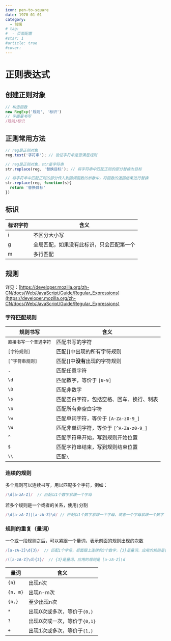 ```yaml
---
icon: pen-to-square
date: 1970-01-01
category:
  - 前端
# tag:
#  - 页面配置
#star: 1
#article: true
#cover: 
---
```

 
# 正则表达式

<!-- more -->

## 创建正则对象


```javascript
// 构造函数
new RegExp('规则', '标识')
// 字面量书写
/规则/标识
```



## 正则常用方法


```javascript
// reg是正则对象
reg.test('字符串'); // 验证字符串是否满足规则
```



```javascript
// reg是正则对象，str是字符串
str.replace(reg, '替换目标'); // 将字符串中匹配正则的部分替换为目标

// 将字符串中匹配正则的部分传入到回调函数的参数中，将函数的返回结果进行替换
str.replace(reg, function(s){
  return '替换目标'
})
```



## 标识
| 标识字符 | 含义 |
| --- | --- |
| i | 不区分大小写 |
| g | 全局匹配，如果没有此标识，只会匹配第一个 |
| m | 多行匹配 |




## 规则


详见：[https://developer.mozilla.org/zh-CN/docs/Web/JavaScript/Guide/Regular_Expressions](https://developer.mozilla.org/zh-CN/docs/Web/JavaScript/Guide/Regular_Expressions)



### 字符匹配规则
| 规则书写 | 含义 |
| --- | --- |
| `直接书写一个普通字符` | 匹配书写的字符 |
| `[字符规则]` | 匹配[]中出现的所有字符规则 |
| `[^字符串规则]` | 匹配[]中**没有**出现的字符规则 |
| `.` | 匹配任意字符 |
| `\d` | 匹配数字，等价于 `[0-9]` |
| `\D` | 匹配非数字 |
| `\s` | 匹配空白字符，包括空格、回车、换行、制表 |
| `\S` | 匹配所有非空白字符 |
| `\w` | 匹配单词字符，等价于 `[A-Za-z0-9_]` |
| `\W` | 匹配非单词字符，等价于 `[^A-Za-z0-9_]` |
| `^` | 匹配字符串开始，写到规则开始位置 |
| `$` | 匹配字符串结束，写到规则结束位置 |
| `\\` | 匹配`\` |




### 连续的规则


多个规则可以连续书写，用以匹配多个字符，例如：



```javascript
/\d[a-zA-Z]/  // 匹配以1个数字紧跟一个字母
```



若多个规则是一个或者的关系，使用`|`分割



```javascript
/\d[a-zA-Z]|[a-zA-Z]\d/ // 匹配以1个数字紧跟一个字母，或者一个字母紧跟一个数字
```



### 规则的重复（量词）


一个或一段规则之后，可以紧跟一个量词，表示前面的规则出现的次数



```javascript
/[a-zA-Z]\d{3}/  // 匹配1个字母，后面跟上连续的3个数字，{3}是量词，应用的规则是\d
```



```javascript
/([a-zA-Z]\d){3}/  // {3}是量词，应用的规则是 [a-zA-Z]\d
```

| 量词 | 含义 |
| --- | --- |
| `{n}` | 出现n次 |
| `{n, m}` | 出现n-m次 |
| `{n,}` | 至少出现n次 |
| `*` | 出现0次或多次，等价于`{0,}` |
| `?` | 出现0次或一次，等价于`{0,1}` |
| `+` | 出现1次或多次，等价于`{1,}` |



